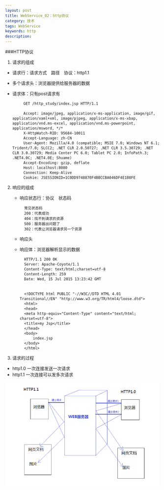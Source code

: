 ```yaml
---
layout: post
title: WebService_02：http协议
category: 技术
tags: WebService
keywords: http
description: 
---
```

###HTTP协议
1. 请求的组成
 * 请求行：请求方式　路径　协议：http1.1
 * 多个请求头：浏览器提供给服务器的数据
 * 请求体：只有post请求有
 
			GET /http_study/index.jsp HTTP/1.1

			Accept: image/jpeg, application/x-ms-application, image/gif, application/xaml+xml, image/pjpeg, application/x-ms-xbap, application/vnd.ms-excel, application/vnd.ms-powerpoint, application/msword, */*
			X-HttpWatch-RID: 95684-10011
			Accept-Language: zh-CN
			User-Agent: Mozilla/4.0 (compatible; MSIE 7.0; Windows NT 6.1; Trident/7.0; SLCC2; .NET CLR 2.0.50727; .NET CLR 3.5.30729; .NET CLR 3.0.30729; Media Center PC 6.0; Tablet PC 2.0; InfoPath.3; .NET4.0C; .NET4.0E; Shuame)
			Accept-Encoding: gzip, deflate
			Host: localhost:8080
			Connection: Keep-Alive
			Cookie: JSESSIONID=1C0DD9748870F4BBCCBA046DF4E188FE

2. 响应的组成
	* 响应状态行：协议　状态码　
	
		    常见状态码
		    200：代表成功
		    404：找不到请求的资源
		    500：服务器出问题了
		    302：代表让浏览器请求另一个资源
	* 响应头
	* 响应体：浏览器解析显示的数据

			HTTP/1.1 200 OK
			Server: Apache-Coyote/1.1
			Content-Type: text/html;charset=utf-8
			Content-Length: 259
			Date: Wed, 15 Jul 2015 13:23:42 GMT
			
			
			<!DOCTYPE html PUBLIC "-//W3C//DTD HTML 4.01 Transitional//EN" "http://www.w3.org/TR/html4/loose.dtd">
			<html>
			<head>
			<meta http-equiv="Content-Type" content="text/html; charset=utf-8">
			<title>my Jsp</title>
			</head>
			<body>
				index.jsp
			</body>
			</html>

3. 请求的过程
 * http1.0 一次连接发送一次请求
 * http1.1 一次连接可以发多次请求

![5](/public/img/tec/http_request.png)
